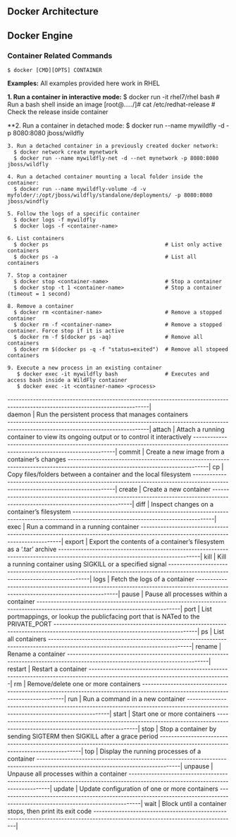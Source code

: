 ## Docker Architecture

## Docker Engine

### Container Related Commands
    $ docker [CMD][OPTS] CONTAINER
    
 **Examples:**
      All examples provided here work in RHEL
    
   **1. Run a container in interactive mode:**
        $ docker run -it rhel7/rhel bash                  # Run a bash shell inside an image
        [root@...../]# cat /etc/redhat-release            # Check the release inside container
    
 **2. Run a container in detached mode:
      $ docker run --name mywildfly -d -p 8080:8080 jboss/wildfly
      
    3. Run a detached container in a previously created docker network:
      $ docker network create mynetwork
      $ docker run --name mywildfly-net -d --net mynetwork -p 8080:8080 jboss/wildfly
      
    4. Run a detached container mounting a local folder inside the container:
      $ docker run --name mywildfly-volume -d -v myfolder/:/opt/jboss/wildfly/standalone/deployments/ -p 8080:8080 jboss/windfly
      
    5. Follow the logs of a specific container
      $ docker logs -f mywildfly
      $ docker logs -f <container-name>
      
    6. List containers
      $ docker ps                                     # List only active containers
      $ docker ps -a                                  # List all containers
      
    7. Stop a container
      $ docker stop <container-name>                  # Stop a container
      $ docker stop -t 1 <container-name>             # Stop a container (timeout = 1 second)
      
    8. Remove a container
      $ docker rm <container-name>                    # Remove a stopped container
      $ docker rm -f <container-name>                 # Remove a stopped container. Force stop if it is active
      $ docker rm -f $(docker ps -aq)                 # Remove all containers
      $ docker rm $(docker ps -q -f "status=exited")  # Remove all stopeed containers
    
    9. Execute a new process in an existing container
       $ docker exec -it mywildfly bash               # Executes and access bash inside a WildFly container
       $ docker exec -it <container-name> <process>
       
--------------------------------------------------------------------------------------------------------------------------------|      
daemon        | Run the persistent process that manages containers                                                              
--------------------------------------------------------------------------------------------------------------------------------| 
attach        | Attach a running container to view its ongoing output or to control it interactively
--------------------------------------------------------------------------------------------------------------------------------|
commit        | Create a new image from a container’s changes
--------------------------------------------------------------------------------------------------------------------------------|
cp            | Copy files/folders between a container and the local filesystem
--------------------------------------------------------------------------------------------------------------------------------|
create        | Create a new container
--------------------------------------------------------------------------------------------------------------------------------|
diff          | Inspect changes on a container’s filesystem
--------------------------------------------------------------------------------------------------------------------------------|
exec          | Run a command in a running container
--------------------------------------------------------------------------------------------------------------------------------|
export        | Export the contents of a container’s filesystem as a ‘.tar’ archive
--------------------------------------------------------------------------------------------------------------------------------|
kill          | Kill a running container using SIGKILL or a specified signal
--------------------------------------------------------------------------------------------------------------------------------|
logs          | Fetch the logs of a container
--------------------------------------------------------------------------------------------------------------------------------|
pause         | Pause all processes within a container
--------------------------------------------------------------------------------------------------------------------------------|
port          | List portmappings, or lookup the publicfacing port that is NATed to the PRIVATE_PORT
--------------------------------------------------------------------------------------------------------------------------------|
ps            | List all containers
--------------------------------------------------------------------------------------------------------------------------------|
rename        | Rename a container
--------------------------------------------------------------------------------------------------------------------------------|
restart       | Restart a container
--------------------------------------------------------------------------------------------------------------------------------|
rm            | Remove/delete one or more containers
--------------------------------------------------------------------------------------------------------------------------------|
run           | Run a command in a new container
--------------------------------------------------------------------------------------------------------------------------------|
start         | Start one or more containers
--------------------------------------------------------------------------------------------------------------------------------|
stop          | Stop a container by sending SIGTERM then SIGKILL after a grace period
--------------------------------------------------------------------------------------------------------------------------------|
top           | Display the running processes of a container
--------------------------------------------------------------------------------------------------------------------------------|
unpause       | Unpause all processes within a container
--------------------------------------------------------------------------------------------------------------------------------|
update        | Update configuration of one or more containers
--------------------------------------------------------------------------------------------------------------------------------|
wait          | Block until a container stops, then print its exit code
--------------------------------------------------------------------------------------------------------------------------------|

